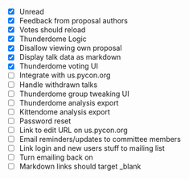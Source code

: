 - [x] Unread
- [x] Feedback from proposal authors
- [x] Votes should reload
- [x] Thunderdome Logic
- [x] Disallow viewing own proposal
- [x] Display talk data as markdown
- [x] Thunderdome voting UI
- [ ] Integrate with us.pycon.org
- [ ] Handle withdrawn talks
- [ ] Thunderdome group tweaking UI
- [ ] Thunderdome analysis export
- [ ] Kittendome analysis export
- [ ] Password reset
- [ ] Link to edit URL on us.pycon.org
- [ ] Email reminders/updates to committee members
- [ ] Link login and new users stuff to mailing list
- [ ] Turn emailing back on
- [ ] Markdown links should target _blank
